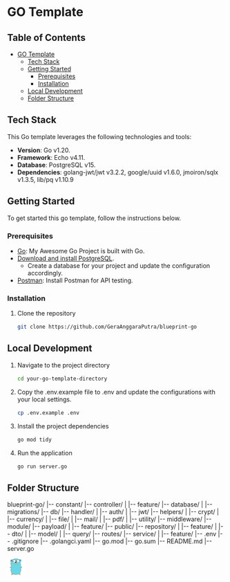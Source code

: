 # GO Template 

## Table of Contents

- [GO Template](#go-template)
  - [Tech Stack](#tech-stack)
  - [Getting Started](#getting-started)
    - [Prerequisites](#prerequisites)
    - [Installation](#installation)
  - [Local Development](#local-development)
  - [Folder Structure](#folder-structure)
 
## Tech Stack

This Go template leverages the following technologies and tools:

- **Version**: Go v1.20.
- **Framework**: Echo v4.11.
- **Database**: PostgreSQL v15.
- **Dependencies**: golang-jwt/jwt v3.2.2, google/uuid v1.6.0, jmoiron/sqlx v1.3.5, lib/pq v1.10.9

## Getting Started

To get started this go template, follow the instructions below.

### Prerequisites

- [Go](https://golang.org/dl/): My Awesome Go Project is built with Go.
- [Download and install PostgreSQL](https://www.postgresql.org/download/).
  - Create a database for your project and update the configuration accordingly.
- [Postman](https://www.postman.com/downloads/): Install Postman for API testing.


### Installation

1. Clone the repository
   ```bash
   git clone https://github.com/GeraAnggaraPutra/blueprint-go
   ```

## Local Development

1. Navigate to the project directory
    ```bash
    cd your-go-template-directory
    ```

2. Copy the .env.example file to .env and update the configurations with your local settings.
    ```bash
    cp .env.example .env
    ```

3. Install the project dependencies
    ```bash
    go mod tidy
    ```

4. Run the application
    ```bash
    go run server.go
    ```

## Folder Structure

blueprint-go/
|-- constant/
|-- controller/
|   |-- feature/
|-- database/
|   |-- migrations/
|-- db/
|-- handler/
|   |-- auth/
|   |-- jwt/
|-- helpers/
|   |-- crypt/
|   |-- currency/
|   |-- file/
|   |-- mail/
|   |-- pdf/
|   |-- utility/
|-- middleware/
|-- module/
|-- payload/
|   |-- feature/
|-- public/
|-- repository/
|   |-- feature/
|       |-- dto/
|       |-- model/
|       |-- query/
|-- routes/
|-- service/
|   |-- feature/
|-- .env
|-- .gitignore
|-- .golangci.yaml
|-- go.mod
|-- go.sum
|-- README.md
|-- server.go

<a href="https://golang.org/" target="_blank" rel="noreferrer"> <img src="https://raw.githubusercontent.com/devicons/devicon/master/icons/go/go-original.svg" alt="golang" width="40" height="40"/> </a>